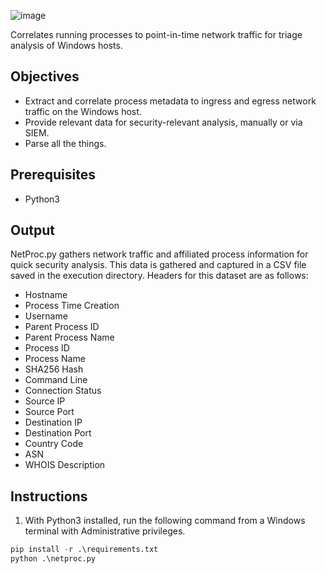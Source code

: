 ![image](https://user-images.githubusercontent.com/18665523/126923874-572fd8af-6d10-465c-9d7d-dced1768ae69.png)

Correlates running processes to point-in-time network traffic for triage analysis of Windows hosts.

## Objectives
* Extract and correlate process metadata to ingress and egress network traffic on the Windows host.
* Provide relevant data for security-relevant analysis, manually or via SIEM.
* Parse all the things.

## Prerequisites
* Python3

## Output
NetProc.py gathers network traffic and affiliated process information for quick security analysis. This data is gathered and captured in a CSV file saved in the execution directory. Headers for this dataset are as follows:
* Hostname
* Process Time Creation
* Username
* Parent Process ID
* Parent Process Name
* Process ID
* Process Name
* SHA256 Hash
* Command Line
* Connection Status
* Source IP
* Source Port
* Destination IP
* Destination Port
* Country Code
* ASN
* WHOIS Description


## Instructions
1. With Python3 installed, run the following command from a Windows terminal with Administrative privileges.

```python
pip install -r .\requirements.txt
python .\netproc.py
```
